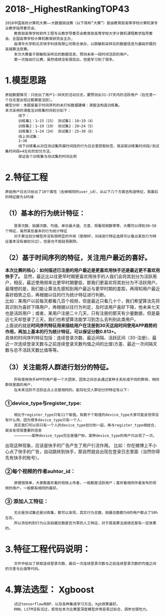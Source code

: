 # 2018-_HighestRankingTOP43
    2018中国高校计算机大赛——大数据挑战赛（以下简称“大赛”）是由教育部高等学校计算机类专业教学指导委员会、
        教育部高等学校软件工程专业教学导委员会教育部高等学校大学计算机课程教学指导委会、全国高等学校计算机教育研究会主办,
        由清华大学和北京快手科技有限公司联合承办，以脱敏和采样后的数据信息为基础开展的高端算法竞赛。 
        本次大赛基于脱敏和采样后的数据信息，预测未来一段时间活跃的用户。
        第一次独自打比赛，虽然成绩没有很突出，但是学习到了很多。
# 1.**模型思路**
    原始数据情况：只给出了用户1~30天的活动日志，要预测出31~37天内的活跃用户（在任意一个日志里出现过都算是活跃）。
    模型分析：本题是基于时间序列的未打标数据建模：滑窗法构造训练集。
    本次采用的滑窗法训练集时间划分如下：
          线下：
          训练集1：1~15（15） 测试集1：16~19（4）
          训练集2：1~19（19） 测试集2：20~24（5）
          训练集3：1~24（24） 测试集3：25~30（6）
          线上测试集：
          1~30
          线下训练集从对应测试集所属时间段的行为日志里获取标签，我采取训练集时间段/测试集时间段=4左右的划分方法，
          保证各个训练集与测试集的时间比例
# 2.**特征工程**
    原始用户日志只给出了10个属性（去掉相同的user_id），从以下几个方面去构造特征，我最后的特征数为105维
  ## （1）**基本的行为统计特征**：
        登录次数、拍摄次数、均值、单日最大值、方差、观看视频数等等，大概可以得到30~50个特征，虽然某些基本的行为统计特征
        对于算法划分模型并没有很明显的作用（使用RF、XGB进行特征选择可以看出某些行为特征基本没有被划分过），但是也不能轻易删除。
  ## （2）**基于时间序列的特征，关注用户最近的喜好。**
  **本次比赛的核心：如何描述已注册的用户最近是更喜欢用快手还是最近更不喜欢用快手了。**
        显然，最近比以往更早时期更喜欢用快手的人我们会将其划分为活跃用户，相反，最近使用频率比更早时期要低，那我们更喜欢将其划分为不活跃用户。最理想的是，我们能让算法先感知到用户最近与更早时期的差距，再得知用户最近喜好趋势之后，再根据以往的行为统计特征进行判断。<br>
        比如：某用户以前每天都看几百个视频，但是最近只看几十个，我们希望算法先将其识别为喜好下降用户，再根据以往行为判定，及时该用户喜好下降，他未来七天也是活跃用户；或者，某用户注册二十几天，只有注册的那天有少量数据，但是最近七天却登录了三天，我们也希望算法能学习到怎么去判别此类用户。<br>
        上面说的就是**时间序列特征用来描绘用户在注册到30天这段时间使用APP趋势的作用，再加上基本的行为统计特征，可以保证分数0.813+。**<br>
        具体的时间序列特征包括：连续登录次数、最近间隔、活跃区间（30-注册）、最近一次连续登录天数与之前连续登录天数均值之间的比值\方差、最近一次间隔天数与总不活跃天数比值等等。
  ## （3）**关注能将人群进行划分的特征。**
        所有使用快手APP的用户是一个大团体，团体之间总会通过某种关系形成不同的群体，相同群体里面的用户，
        在未来活跃不活跃这点上总是相同的。能将社交人群划分的特征有以下:
   ### ①device_type与register_type:
        相比于register_type只有11个取值，有数千个取值的device_type大家可能会觉得没有什么用，因为很多device_type只有一个人，
        其实我们可以将只有一个人的device_type划分到一起，再与register_type相结合，就会发现很重要的信息
        ————————某种device_type完全是僵尸粉，某种device_type的用户只出现了一次。          
  出现这种现象，应该是快手的广告产生了用户引流作用。
         比如：你在微博上不小心点了快手的广告，自动跳转到快手，那自然就会出现在登录日志里面（当然你得先有快手的账号）。
   ### ②每个视频的作者auhtor_id：
        原理很简单，大家都喜欢看的视频上传者，一般都是活跃用户；喜欢看相同作者发布的视频的用户，一般都有相同的喜好。
   ### ③ 添加人工特征：
        无论是测试集还是训练集，都可以发现，其实行为总数、拍摄总数都为0的用户都占了50%左右，
        所以添加判别行为以及拍摄总数是否为零的人工特征，对于提高算法成绩还是有一定效果的。
# 3.特征工程代码说明：
        文件中给出了获取连续登录次数、最后一次连续登录次数与之前连续登录次数的均值之间的方差与比值等代码。
# 4.算法选型： Xgboost
        试过tensorflow用BP、以及各种集成学习方法，Xgb效果最好。
        RNN、LSTM没有试过，感觉在本次比赛里深度模型非常容易过拟合，调参也很吃力。
        
    
  
